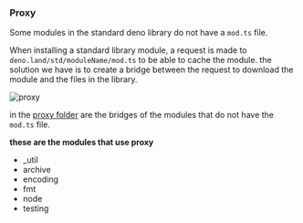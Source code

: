 ### Proxy

Some modules in the standard deno library do not have a `mod.ts` file.

When installing a standard library module, a request is made to `deno.land/std/moduleName/mod.ts`
to be able to cache the module.
the solution we have is to create a bridge between the request to download the module and the files in the library.

![proxy](https://i.ibb.co/f97j2Rm/proxy.png)

in the [proxy folder](https://github.com/crewdevio/Trex/tree/proxy/proxy) are the bridges of the modules that do not have the `mod.ts` file.

**these are the modules that use proxy**

- \_util
- archive
- encoding
- fmt
- node
- testing
